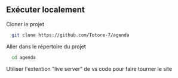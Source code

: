 ## Exécuter localement

Cloner le projet

```bash
  git clone https://github.com/Totore-7/agenda
```

Aller dans le répertoire du projet

```bash
  cd agenda
```

Utiliser l'extention "live server" de vs code pour faire tourner le site
